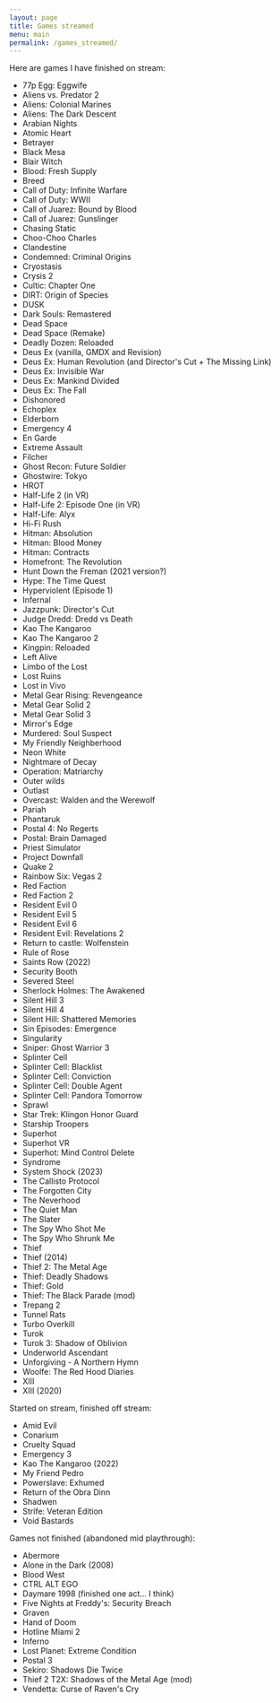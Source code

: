 ```yaml
---
layout: page
title: Games streamed
menu: main
permalink: /games_streamed/
---
```

Here are games I have finished on stream:
* 77p Egg: Eggwife
* Aliens vs. Predator 2
* Aliens: Colonial Marines
* Aliens: The Dark Descent
* Arabian Nights
* Atomic Heart
* Betrayer
* Black Mesa
* Blair Witch
* Blood: Fresh Supply
* Breed
* Call of Duty: Infinite Warfare
* Call of Duty: WWII
* Call of Juarez: Bound by Blood
* Call of Juarez: Gunslinger
* Chasing Static
* Choo-Choo Charles
* Clandestine
* Condemned: Criminal Origins
* Cryostasis
* Crysis 2
* Cultic: Chapter One
* DIRT: Origin of Species
* DUSK
* Dark Souls: Remastered
* Dead Space
* Dead Space (Remake)
* Deadly Dozen: Reloaded
* Deus Ex (vanilla, GMDX and Revision)
* Deus Ex: Human Revolution (and Director's Cut + The Missing Link)
* Deus Ex: Invisible War
* Deus Ex: Mankind Divided
* Deus Ex: The Fall
* Dishonored
* Echoplex
* Elderborn
* Emergency 4
* En Garde
* Extreme Assault
* Filcher
* Ghost Recon: Future Soldier
* Ghostwire: Tokyo
* HROT
* Half-Life 2 (in VR)
* Half-Life 2: Episode One (in VR)
* Half-Life: Alyx
* Hi-Fi Rush
* Hitman: Absolution
* Hitman: Blood Money
* Hitman: Contracts
* Homefront: The Revolution
* Hunt Down the Freman (2021 version?)
* Hype: The Time Quest
* Hyperviolent (Episode 1)
* Infernal
* Jazzpunk: Director's Cut
* Judge Dredd: Dredd vs Death
* Kao The Kangaroo
* Kao The Kangaroo 2
* Kingpin: Reloaded
* Left Alive
* Limbo of the Lost
* Lost Ruins
* Lost in Vivo
* Metal Gear Rising: Revengeance
* Metal Gear Solid 2
* Metal Gear Solid 3
* Mirror's Edge
* Murdered: Soul Suspect
* My Friendly Neighberhood
* Neon White
* Nightmare of Decay
* Operation: Matriarchy
* Outer wilds
* Outlast
* Overcast: Walden and the Werewolf
* Pariah
* Phantaruk
* Postal 4: No Regerts
* Postal: Brain Damaged
* Priest Simulator
* Project Downfall
* Quake 2
* Rainbow Six: Vegas 2
* Red Faction
* Red Faction 2
* Resident Evil 0
* Resident Evil 5
* Resident Evil 6
* Resident Evil: Revelations 2
* Return to castle: Wolfenstein
* Rule of Rose
* Saints Row (2022)
* Security Booth
* Severed Steel
* Sherlock Holmes: The Awakened
* Silent Hill 3
* Silent Hill 4
* Silent Hill: Shattered Memories
* Sin Episodes: Emergence
* Singularity
* Sniper: Ghost Warrior 3
* Splinter Cell
* Splinter Cell: Blacklist
* Splinter Cell: Conviction
* Splinter Cell: Double Agent
* Splinter Cell: Pandora Tomorrow
* Sprawl
* Star Trek: Klingon Honor Guard
* Starship Troopers
* Superhot
* Superhot VR
* Superhot: Mind Control Delete
* Syndrome
* System Shock (2023)
* The Callisto Protocol
* The Forgotten City
* The Neverhood
* The Quiet Man
* The Slater
* The Spy Who Shot Me
* The Spy Who Shrunk Me
* Thief
* Thief (2014)
* Thief 2: The Metal Age
* Thief: Deadly Shadows
* Thief: Gold
* Thief: The Black Parade (mod)
* Trepang 2
* Tunnel Rats
* Turbo Overkill
* Turok
* Turok 3: Shadow of Oblivion
* Underworld Ascendant
* Unforgiving - A Northern Hymn
* Woolfe: The Red Hood Diaries
* XIII
* XIII (2020)

Started on stream, finished off stream:
* Amid Evil
* Conarium
* Cruelty Squad
* Emergency 3
* Kao The Kangaroo (2022)
* My Friend Pedro
* Powerslave: Exhumed
* Return of the Obra Dinn
* Shadwen
* Strife: Veteran Edition
* Void Bastards

Games not finished (abandoned mid playthrough):
* Abermore
* Alone in the Dark (2008)
* Blood West
* CTRL ALT EGO
* Daymare 1998 (finished one act... I think)
* Five Nights at Freddy's: Security Breach
* Graven
* Hand of Doom
* Hotline Miami 2
* Inferno
* Lost Planet: Extreme Condition
* Postal 3
* Sekiro: Shadows Die Twice
* Thief 2 T2X: Shadows of the Metal Age (mod)
* Vendetta: Curse of Raven's Cry
